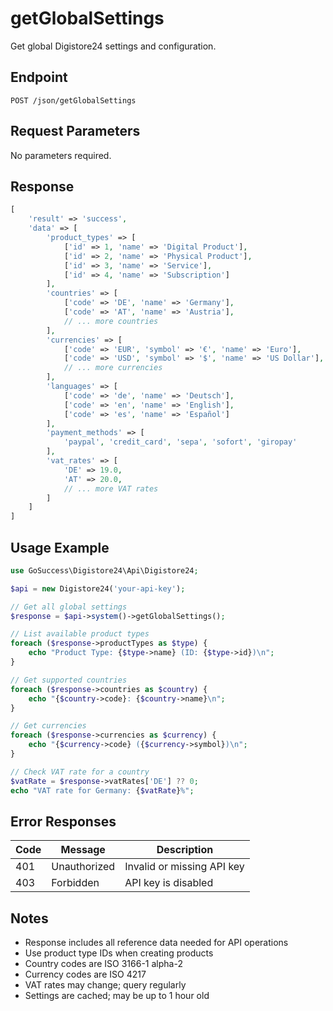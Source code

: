 # getGlobalSettings

Get global Digistore24 settings and configuration.

## Endpoint

```
POST /json/getGlobalSettings
```

## Request Parameters

No parameters required.

## Response

```php
[
    'result' => 'success',
    'data' => [
        'product_types' => [
            ['id' => 1, 'name' => 'Digital Product'],
            ['id' => 2, 'name' => 'Physical Product'],
            ['id' => 3, 'name' => 'Service'],
            ['id' => 4, 'name' => 'Subscription']
        ],
        'countries' => [
            ['code' => 'DE', 'name' => 'Germany'],
            ['code' => 'AT', 'name' => 'Austria'],
            // ... more countries
        ],
        'currencies' => [
            ['code' => 'EUR', 'symbol' => '€', 'name' => 'Euro'],
            ['code' => 'USD', 'symbol' => '$', 'name' => 'US Dollar'],
            // ... more currencies
        ],
        'languages' => [
            ['code' => 'de', 'name' => 'Deutsch'],
            ['code' => 'en', 'name' => 'English'],
            ['code' => 'es', 'name' => 'Español']
        ],
        'payment_methods' => [
            'paypal', 'credit_card', 'sepa', 'sofort', 'giropay'
        ],
        'vat_rates' => [
            'DE' => 19.0,
            'AT' => 20.0,
            // ... more VAT rates
        ]
    ]
]
```

## Usage Example

```php
use GoSuccess\Digistore24\Api\Digistore24;

$api = new Digistore24('your-api-key');

// Get all global settings
$response = $api->system()->getGlobalSettings();

// List available product types
foreach ($response->productTypes as $type) {
    echo "Product Type: {$type->name} (ID: {$type->id})\n";
}

// Get supported countries
foreach ($response->countries as $country) {
    echo "{$country->code}: {$country->name}\n";
}

// Get currencies
foreach ($response->currencies as $currency) {
    echo "{$currency->code} ({$currency->symbol})\n";
}

// Check VAT rate for a country
$vatRate = $response->vatRates['DE'] ?? 0;
echo "VAT rate for Germany: {$vatRate}%";
```

## Error Responses

| Code | Message | Description |
|------|---------|-------------|
| 401 | Unauthorized | Invalid or missing API key |
| 403 | Forbidden | API key is disabled |

## Notes

- Response includes all reference data needed for API operations
- Use product type IDs when creating products
- Country codes are ISO 3166-1 alpha-2
- Currency codes are ISO 4217
- VAT rates may change; query regularly
- Settings are cached; may be up to 1 hour old
